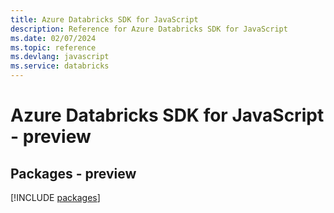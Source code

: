 ```yaml
---
title: Azure Databricks SDK for JavaScript
description: Reference for Azure Databricks SDK for JavaScript
ms.date: 02/07/2024
ms.topic: reference
ms.devlang: javascript
ms.service: databricks
---
```

# Azure Databricks SDK for JavaScript - preview
## Packages - preview
[!INCLUDE [packages](databricks-index.md)]